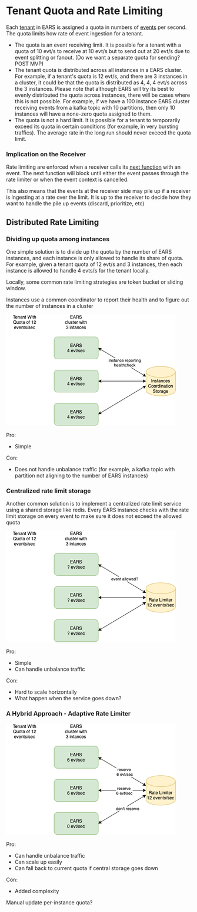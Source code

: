 # Tenant Quota and Rate Limiting

Each [tenant](multitenancy.md) in EARS is assigned a quota in numbers of [events](Events.md) per second. The quota limits how rate of event ingestion for a tenant.  

* The quota is an event receiving limit. It is possible for a tenant with a quota of 10 evt/s to receive at 10 evt/s but to send out at 20 evt/s due to event splitting or fanout. (Do we want a separate quota for sending? POST MVP)
* The tenant quota is distributed across all instances in a EARS cluster. For example, if a tenant's quota is 12 evt/s, and there are 3 instances in a cluster, it could be that the quota is distributed as 4, 4, 4 evt/s across the 3 instances. Please note that although EARS will try its best to evenly distributed the quota across instances, there will be cases where this is not possible. For example, if we have a 100 instance EARS cluster receiving events from a kafka topic with 10 partitions, then only 10 instances will have a none-zero quota assigned to them.
* The quota is not a hard limit. It is possible for a tenant to temporarily exceed its quota in certain conditions (for example, in very bursting traffics). The average rate in the long run should never exceed the quota limit.

### Implication on the Receiver

Rate limiting are enforced when a receiver calls its [next function](../pkg/receiver/types.go#L50) with an event. The next function will block until either the event passes through the rate limiter or when the event context is cancelled. 

This also means that the events at the receiver side may pile up if a receiver is ingesting at a rate over the limit. It is up to the receiver to decide how they want to handle the pile up events (discard, prioritize, etc)



## Distributed Rate Limiting

### Dividing up quota among instances
One simple solution is to divide up the quota by the number of EARS instances, and each instance is only allowed to handle its share of quota. For example, given a tenant quota of 12 evt/s and 3 instances, then each instance is allowed to handle 4 evts/s for the tenant locally.

Locally, some common rate limiting strategies are token bucket or sliding window.

Instances use a common coordinator to report their health and to figure out the number of instances in a cluster

![](img/ratelimit/rate_limit.png)

Pro:
* Simple

Con:
* Does not handle unbalance traffic (for example, a kafka topic with partition not aligning to the number of EARS instances)

### Centralized rate limit storage
Another common solution is to implement a centralized rate limit service using a shared storage like redis. Every EARS instance checks with the rate limit storage on every event to make sure it does not exceed the allowed quota

![](img/ratelimit/rate_limit_2.png)

Pro:
* Simple
* Can handle unbalance traffic

Con:
* Hard to scale horizontally
* What happen when the service goes down?

### A Hybrid Approach - Adaptive Rate Limiter

![](img/ratelimit/rate_limit_3.png)

Pro:
* Can handle unbalance traffic
* Can scale up easily
* Can fall back to current quota if central storage goes down

Con:
* Added complexity


Manual update per-instance quota?